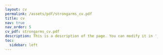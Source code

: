 ```yaml
---
layout: cv
permalink: /assets/pdf/strongarms_cv.pdf
title: cv
nav: true
nav_order: 5
cv_pdf: strongarms_cv.pdf
description: This is a description of the page. You can modify it in '_pages/cv.md'. You can also change or remove the top pdf download button.
toc:
  sidebar: left
---
```


